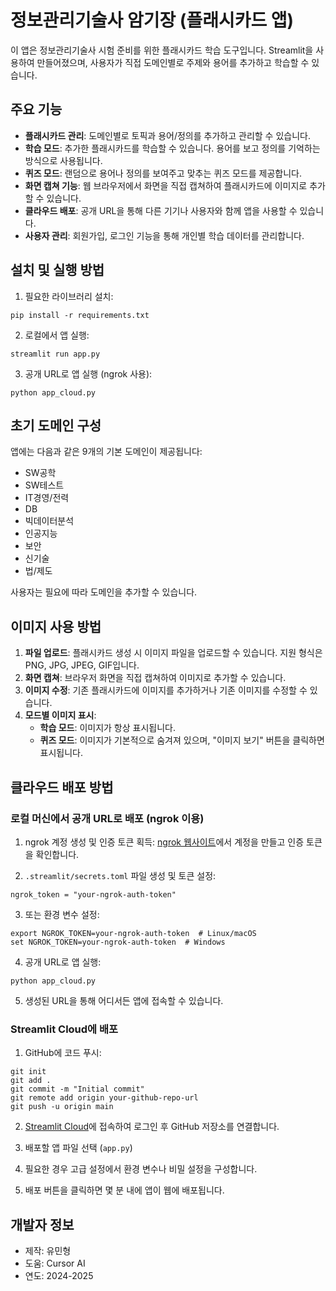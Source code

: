 # 정보관리기술사 암기장 (플래시카드 앱)

이 앱은 정보관리기술사 시험 준비를 위한 플래시카드 학습 도구입니다. Streamlit을 사용하여 만들어졌으며, 사용자가 직접 도메인별로 주제와 용어를 추가하고 학습할 수 있습니다.

## 주요 기능

- **플래시카드 관리**: 도메인별로 토픽과 용어/정의를 추가하고 관리할 수 있습니다.
- **학습 모드**: 추가한 플래시카드를 학습할 수 있습니다. 용어를 보고 정의를 기억하는 방식으로 사용됩니다.
- **퀴즈 모드**: 랜덤으로 용어나 정의를 보여주고 맞추는 퀴즈 모드를 제공합니다.
- **화면 캡쳐 기능**: 웹 브라우저에서 화면을 직접 캡쳐하여 플래시카드에 이미지로 추가할 수 있습니다.
- **클라우드 배포**: 공개 URL을 통해 다른 기기나 사용자와 함께 앱을 사용할 수 있습니다.
- **사용자 관리**: 회원가입, 로그인 기능을 통해 개인별 학습 데이터를 관리합니다.

## 설치 및 실행 방법

1. 필요한 라이브러리 설치:
```
pip install -r requirements.txt
```

2. 로컬에서 앱 실행:
```
streamlit run app.py
```

3. 공개 URL로 앱 실행 (ngrok 사용):
```
python app_cloud.py
```

## 초기 도메인 구성

앱에는 다음과 같은 9개의 기본 도메인이 제공됩니다:
- SW공학
- SW테스트
- IT경영/전력
- DB
- 빅데이터분석
- 인공지능
- 보안
- 신기술
- 법/제도

사용자는 필요에 따라 도메인을 추가할 수 있습니다.

## 이미지 사용 방법

1. **파일 업로드**: 플래시카드 생성 시 이미지 파일을 업로드할 수 있습니다. 지원 형식은 PNG, JPG, JPEG, GIF입니다.
2. **화면 캡쳐**: 브라우저 화면을 직접 캡쳐하여 이미지로 추가할 수 있습니다.
3. **이미지 수정**: 기존 플래시카드에 이미지를 추가하거나 기존 이미지를 수정할 수 있습니다.
5. **모드별 이미지 표시**:
   - **학습 모드**: 이미지가 항상 표시됩니다.
   - **퀴즈 모드**: 이미지가 기본적으로 숨겨져 있으며, "이미지 보기" 버튼을 클릭하면 표시됩니다.

## 클라우드 배포 방법

### 로컬 머신에서 공개 URL로 배포 (ngrok 이용)

1. ngrok 계정 생성 및 인증 토큰 획득: [ngrok 웹사이트](https://ngrok.com/)에서 계정을 만들고 인증 토큰을 확인합니다.

2. `.streamlit/secrets.toml` 파일 생성 및 토큰 설정:
```
ngrok_token = "your-ngrok-auth-token"
```

3. 또는 환경 변수 설정:
```
export NGROK_TOKEN=your-ngrok-auth-token  # Linux/macOS
set NGROK_TOKEN=your-ngrok-auth-token  # Windows
```

4. 공개 URL로 앱 실행:
```
python app_cloud.py
```

5. 생성된 URL을 통해 어디서든 앱에 접속할 수 있습니다.

### Streamlit Cloud에 배포

1. GitHub에 코드 푸시:
```
git init
git add .
git commit -m "Initial commit"
git remote add origin your-github-repo-url
git push -u origin main
```

2. [Streamlit Cloud](https://streamlit.io/cloud)에 접속하여 로그인 후 GitHub 저장소를 연결합니다.

3. 배포할 앱 파일 선택 (`app.py`)

4. 필요한 경우 고급 설정에서 환경 변수나 비밀 설정을 구성합니다.

5. 배포 버튼을 클릭하면 몇 분 내에 앱이 웹에 배포됩니다.

## 개발자 정보

- 제작: 유민형
- 도움: Cursor AI
- 연도: 2024-2025 